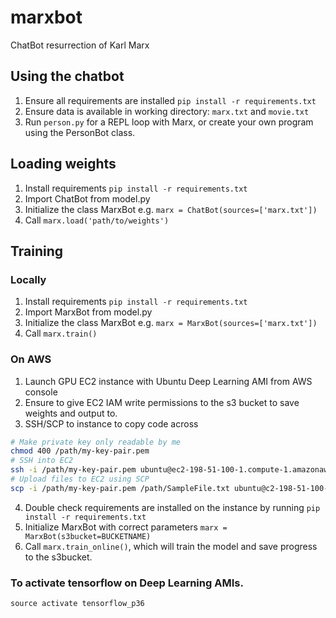 # marxbot
ChatBot resurrection of Karl Marx

## Using the chatbot

1. Ensure all requirements are installed `pip install -r requirements.txt`
2. Ensure data is available in working directory: `marx.txt` and `movie.txt`
3. Run `person.py` for a REPL loop with Marx, or create your own program using the PersonBot class.

## Loading weights

1. Install requirements `pip install -r requirements.txt`
2. Import ChatBot from model.py
3. Initialize the class MarxBot e.g. `marx = ChatBot(sources=['marx.txt'])`
4. Call `marx.load('path/to/weights')`

## Training

### Locally

1. Install requirements `pip install -r requirements.txt`
2. Import MarxBot from model.py
3. Initialize the class MarxBot e.g. `marx = MarxBot(sources=['marx.txt'])`
4. Call `marx.train()`

### On AWS

1. Launch GPU EC2 instance with Ubuntu Deep Learning AMI from AWS console
2. Ensure to give EC2 IAM write permissions to the s3 bucket to save weights and output to.
3. SSH/SCP to instance to copy code across

```bash
# Make private key only readable by me
chmod 400 /path/my-key-pair.pem
# SSH into EC2
ssh -i /path/my-key-pair.pem ubuntu@ec2-198-51-100-1.compute-1.amazonaws.com
# Upload files to EC2 using SCP
scp -i /path/my-key-pair.pem /path/SampleFile.txt ubuntu@c2-198-51-100-1.compute-1.amazonaws.com:~
```
4. Double check requirements are installed on the instance by running `pip install -r requirements.txt`
5. Initialize MarxBot with correct parameters `marx = MarxBot(s3bucket=BUCKETNAME)`
6. Call `marx.train_online()`, which will train the model and save progress to the s3bucket.


### To activate tensorflow on Deep Learning AMIs.
`source activate tensorflow_p36`
